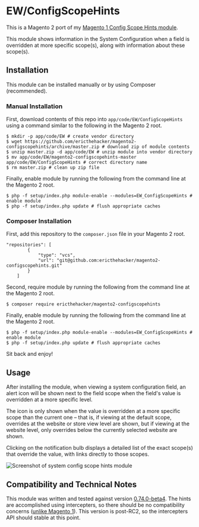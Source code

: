 # EW/ConfigScopeHints

This is a Magento 2 port of my [Magento 1 Config Scope Hints module](https://github.com/ericthehacker/magento-configscopehints).

This module shows information in the System Configuration when a field is overridden at more specific scope(s), along with information about these scope(s).

## Installation

This module can be installed manually or by using Composer (recommended).

### Manual Installation

First, download contents of this repo into `app/code/EW/ConfigScopeHints` using a command similar to the following in the Magento 2 root.
```
$ mkdir -p app/code/EW # create vendor directory
$ wget https://github.com/ericthehacker/magento2-configscopehints/archive/master.zip # download zip of module contents
$ unzip master.zip -d app/code/EW # unzip module into vendor directory
$ mv app/code/EW/magento2-configscopehints-master app/code/EW/ConfigScopeHints # correct directory name
$ rm master.zip # clean up zip file
```

Finally, enable module by running the following from the command line at the Magento 2 root.
```
$ php -f setup/index.php module-enable --modules=EW_ConfigScopeHints # enable module
$ php -f setup/index.php update # flush appropriate caches
```

### Composer Installation

First, add this repository to the `composer.json` file in your Magento 2 root.
```
"repositories": [
        {
            "type": "vcs",
            "url": "git@github.com:ericthehacker/magento2-configscopehints.git"
        }
    ]
```

Second, require module by running the following from the command line at the Magento 2 root.
```
$ composer require ericthehacker/magento2-configscopehints
```
Finally, enable module by running the following from the command line at the Magento 2 root.
```
$ php -f setup/index.php module-enable --modules=EW_ConfigScopeHints # enable module
$ php -f setup/index.php update # flush appropriate caches
```

Sit back and enjoy!

## Usage

After installing the module, when viewing a system configuration field, an alert icon will be shown next to the field scope when the field's value is overridden at a more specific level.

The icon is only shown when the value is overridden at a more specific scope than the current one – that is, if viewing at the default scope, overrides at the website or store view level are shown, but if viewing at the website level, only overrides below the currently selected website are shown.

Clicking on the notification bulb displays a detailed list of the exact scope(s) that override the value, with links directly to those scopes.

![Screenshot of system config scope hints module](https://ericwie.se/assets/img/work/magento2-configscopehints.png?v=1)

## Compatibility and Technical Notes

This module was written and tested against version [0.74.0-beta4](https://github.com/magento/magento2/releases/tag/0.74.0-beta4). The hints are accomplished using intercepters, so there should be no compatibility concerns ([unlike Magento 1](https://github.com/ericthehacker/magento-configscopehints#rewrites)). This version is post-RC2, so the intercepters API should stable at this point.
